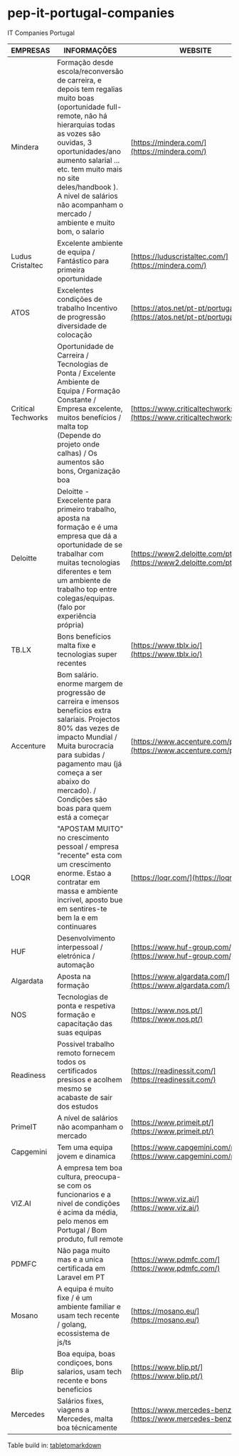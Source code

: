 # pep-it-portugal-companies

IT Companies Portugal

| EMPRESAS           | INFORMAÇÕES                                                                                                                                                                                                                                                                                                                    | WEBSITE                                                                     | VOTAÇÕES |
|--------------------|--------------------------------------------------------------------------------------------------------------------------------------------------------------------------------------------------------------------------------------------------------------------------------------------------------------------------------|-----------------------------------------------------------------------------|----------|
| Mindera            | Formação desde escola/reconversão de carreira, e depois tem regalias muito boas (oportunidade full-remote, não há hierarquias todas as vozes são ouvidas, 3 oportunidades/ano aumento salarial ... etc. tem muito mais no site deles/handbook ). A nivel de salários não acompanham o mercado / ambiente e muito bom, o salario| [https://mindera.com/](https://mindera.com/)                                | 3        |
| Ludus Cristaltec   | Excelente ambiente de equipa / Fantástico para primeira oportunidade                                                                                                                                                                                                                                                           | [https://luduscristaltec.com/](https://mindera.com/)                        | 2        |
| ATOS               | Excelentes condições de trabalho Incentivo de progressão diversidade de colocação                                                                                                                                                                                                                                              | [https://atos.net/pt-pt/portugal](https://atos.net/pt-pt/portugal)          | 2        |
| Critical Techworks | Oportunidade de Carreira / Tecnologias de Ponta / Excelente Ambiente de Equipa / Formação Constante / Empresa excelente, muitos benefícios / malta top (Depende do projeto onde calhas) / Os aumentos são bons, Organização boa                                                                                                | [https://www.criticaltechworks.com/](https://www.criticaltechworks.com/)    | 2        |
| Deloitte           | Deloitte - Execelente para primeiro trabalho, aposta na formação e é uma empresa que dá a oportunidade de se trabalhar com muitas tecnologias diferentes e tem um ambiente de trabalho top entre colegas/equipas. (falo por experiência própria)                                                                               | [https://www2.deloitte.com/pt/pt.html](https://www2.deloitte.com/pt/pt.html)| 1        |
| TB.LX              | Bons benefícios malta fixe e tecnologias super recentes                                                                                                                                                                                                                                                                        | [https://www.tblx.io/](https://www.tblx.io/)                                | 1        |
| Accenture          | Bom salário. enorme margem de progressão de carreira e imensos benefícios extra salariais. Projectos 80% das vezes de impacto Mundial / Muita burocracia para subidas / pagamento mau (já começa a ser abaixo do mercado). / Condições são boas para quem está a começar                                                       | [https://www.accenture.com/pt-pt](https://www.accenture.com/pt-pt)          | 1        |
| LOQR               | "APOSTAM MUITO" no crescimento pessoal / empresa "recente" esta com um crescimento enorme. Estao a contratar em massa e ambiente incrivel, aposto bue em sentires-te bem la e em continuares                                                                                                                                   | [https://loqr.com/](https://loqr.com/)                                      | 1        |
| HUF                | Desenvolvimento interpessoal / eletrónica / automação                                                                                                                                                                                                                                                                          | [https://www.huf-group.com/](https://www.huf-group.com/)                    |          |
| Algardata          | Aposta na formação                                                                                                                                                                                                                                                                                                             | [https://www.algardata.com/](https://www.algardata.com/)                    |          |
| NOS                | Tecnologias de ponta e respetiva formação e capacitação das suas equipas                                                                                                                                                                                                                                                       | [https://www.nos.pt/](https://www.nos.pt/)                                  |          |
| Readiness          | Possivel trabalho remoto fornecem todos os certificados presisos e acolhem mesmo se acabaste de sair dos estudos                                                                                                                                                                                                               | [https://readinessit.com/](https://readinessit.com/)                        |          |
| PrimeIT            | A nível de salários não acompanham o mercado                                                                                                                                                                                                                                                                                   | [https://www.primeit.pt/](https://www.primeit.pt/)                          |          |
| Capgemini          | Tem uma equipa jovem e dinamica                                                                                                                                                                                                                                                                                                | [https://www.capgemini.com/pt-en/](https://www.capgemini.com/pt-en/)        |          |
| VIZ.AI             | A empresa tem boa cultura, preocupa-se com os funcionarios e a nivel de condições é acima da média, pelo menos em Portugal /  Bom produto, full remote                                                                                                                                                                         | [https://www.viz.ai/](https://www.viz.ai/)                                  |          |
| PDMFC              | Não paga muito mas e a unica certificada em Laravel em PT                                                                                                                                                                                                                                                                      | [https://www.pdmfc.com/](https://www.pdmfc.com/)                            |          |
| Mosano             | A equipa é muito fixe / é um ambiente familiar e usam tech recente / golang, ecossistema de js/ts                                                                                                                                                                                                                              | [https://mosano.eu/](https://mosano.eu/)                                    |          |
| Blip               | Boa equipa, boas condiçoes, bons salarios, usam tech recente e bons beneficios                                                                                                                                                                                                                                                 | [https://www.blip.pt/](https://www.blip.pt/)                                |          |
| Mercedes           | Salários fixes, viagens a Mercedes, malta boa técnicamente                                                                                                                                                                                                                                                                     | [https://www.mercedes-benz.io/](https://www.mercedes-benz.io/)              |          |

Table build in: [tabletomarkdown](https://tabletomarkdown.com/convert-spreadsheet-to-markdown/)

